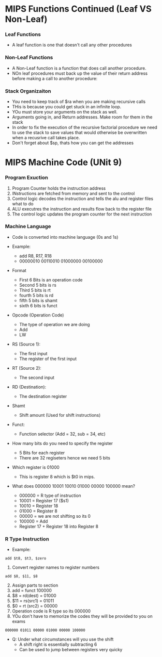 # MIPS Functions Continued (Leaf VS Non-Leaf)

### Leaf Functions

* A leaf function is one that doesn't call any other procedures

### Non-Leaf Functions
* A Non-Leaf function is a function that does call another procedure. 
* NOn leaf procedures must back up the value of their return address before making a call to another procedure:

### Stack Organizaiton
* You need to keep track of $ra when you are making recursive calls
* THis is because you could get stuck in an infinite loop.
* YOu must store your arguments on the stack as well. 
* Arguments going in, and Return addresses. Make room for them in the stack
* In order to fix the execution of the recursive factorial procedure we need to use the stack to save values that would otherwise be overwritten when a recusrive call takes place.
* Don't forget about $sp, thats how you can get the addresses


# MIPS Machine Code (UNit 9)


### Program Exuction 
1. Program Counter holds the instruction address
2. INstructions are fetched from memory and sent to the control
3. Control logic decodes the instruction and tells the alu and register files what to do
4. ALU executres the instruction and results flow back to the register file
5. The control logic updates the program counter for the next instruction



### Machine Language
* Code is converted into machine language (0s and 1s)
* Example:
	* add R8, R17, R18
	* 00000010 00110010 01000000 00100000
* Format
	* First 6 Bits is an operation code
	* Second 5 bits is rs
	* Third 5 bits is rt
	* fourth 5 bits is rd
	* fifth 5 bits is shamt
	* sixth 6 bits is funct

* Opcode (Operation Code)
	* The type of operation we are doing 
	* Add
	* LW
* RS (Source 1):
	* The first input
	* The register of the first input
* RT (Source 2):
	* The second input
* RD (Destination):
	* The destination register
* Shamt
	* Shift amount (Used for shift instructions)
* Funct:
	* Function selector (Add = 32, sub = 34, etc)

* How many bits do you need to specify the register
	* 5 Bits for each register
	* There are 32 regiseters hence we need 5 bits

* Which register is 01000
	* This is register 8 which is $t0 in mips.
* What does 000000 10001 10010 01000 00000 100000 mean?
	* 000000 = R type of instruction
	* 10001 = Register 17 ($s1)
	* 10010 = Register 18 
	* 01000 = Register 8
	* 00000 = we are not shifting so its 0
	* 100000 = Add
	* Register 17 + Register 18 into Register 8

### R Type Instruction
* Example:
```
add $t8, $t3, $zero
```
1. Convert register names to register numbers
```
add $8, $11, $8
```
2. Assign parts to section
3. add = funct 100000
4. $8 = rd(dest) = 01000
5. $11 = rs(src1) = 01011
6. $0 = rt (src2) = 00000
7. Operation code is R type so its 000000
8. YOu don't have to memorize the codes they will be provided to you on exams
```
000000 01011 00000 01000 00000 100000
```

* Q: Under what circumstances will you use the shift
	* A shift right is essentially subtracting 6
	* Can be used to jump between registers very quicky





